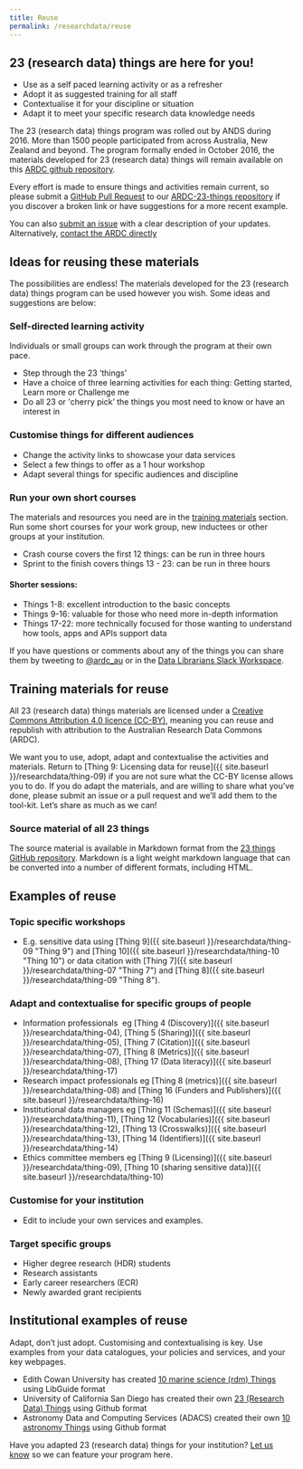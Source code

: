 ```yaml
---
title: Reuse
permalink: /researchdata/reuse
---
```


## 23 (research data) things are here for you!

-   Use as a self paced learning activity or as a refresher
-   Adopt it as suggested training for all staff
-   Contextualise it for your discipline or situation
-   Adapt it to meet your specific research data knowledge needs

The 23 (research data) things program was rolled out by ANDS during
2016. More than 1500 people participated from across Australia, New
Zealand and beyond. The program formally ended in October 2016, the
materials developed for 23 (research data) things will remain available
on this [ARDC github repository](https://github.com/au-research/ARDC-23-things/).

Every effort is made to ensure things and activities remain
current, so please submit a [GitHub Pull Request](https://docs.github.com/en/github/collaborating-with-issues-and-pull-requests/about-pull-requests) to our [ARDC-23-things repository](https://github.com/au-research/ARDC-23-things/) if you
discover a broken link or have suggestions for a more recent example.

You can also [submit an issue](https://github.com/au-research/ARDC-23-things/issues/new) with a clear description of your updates. Alternatively, [contact the ARDC directly](https://ardc.edu.au/contact-us)

## Ideas for reusing these materials

The possibilities are endless! The materials developed for the 23
(research data) things program can be used however you wish. Some ideas
and suggestions are below:

### Self-directed learning activity

Individuals or small groups can work through the program at their own
pace.

-   Step through the 23 ‘things’
-   Have a choice of three learning activities for each thing: Getting
    started, Learn more or Challenge me
-   Do all 23 or 'cherry pick’ the things you most need to know or have
    an interest in

### Customise things for different audiences

-   Change the activity links to showcase your data services
-   Select a few things to offer as a 1 hour workshop
-   Adapt several things for specific audiences and discipline

### Run your own short courses

The materials and resources you need are in the [training materials](#training-materials-for-reuse)
section. Run some short courses for your work group, new inductees or
other groups at your institution.

-   Crash course covers the first 12 things: can be run in three hours
-   Sprint to the finish covers things 13 - 23: can be run in three
    hours

#### Shorter sessions:

-   Things 1-8: excellent introduction to the basic concepts
-   Things 9-16: valuable for those who need more in-depth information
-   Things 17-22: more technically focused for those wanting to
    understand how tools, apps and APIs support data

If you have questions or comments about any of the things you can share
them by tweeting to
[@ardc_au](http://www.twitter.com/@ardc_au "ARDC on Twitter") or in
the [Data Librarians
Slack Workspace](https://tiny.cc/data-librarians).

## Training materials for reuse

All 23 (research data) things materials are licensed under a [Creative
Commons Attribution 4.0 licence (CC-BY)](https://creativecommons.org/licenses/by/4.0/), meaning you can reuse and republish with attribution to the
Australian Research Data Commons (ARDC).

<!-- Our preferred citation for attribution is: ARDC (2020) 23 (research data) things, Zenodo. https://doi.org/zenodo.asdkfjlaskj -->

We want you to use, adopt, adapt and contextualise the activities and
materials. Return to [Thing 9: Licensing data for reuse]({{ site.baseurl }}/researchdata/thing-09)
if you are not sure what the CC-BY license allows you to do. If you do
adapt the materials, and are willing to share what you’ve done, please
submit an issue or a pull request and we’ll add them to the
tool-kit. Let’s share as much as we can!

### Source material of all 23 things

The source material is available in Markdown format from the [23 things GitHub repository](https://github.com/au-research/ARDC-23-things). Markdown is a light weight markdown language that can be converted into a number of different formats, including HTML.

## Examples of reuse

### **Topic specific workshops**

-   E.g. sensitive data using [Thing
    9]({{ site.baseurl }}/researchdata/thing-09 "Thing 9")
    and [Thing
    10]({{ site.baseurl }}/researchdata/thing-10 "Thing 10")
    or data citation with [Thing
    7]({{ site.baseurl }}/researchdata/thing-07 "Thing 7")
    and [Thing
    8]({{ site.baseurl }}/researchdata/thing-09 "Thing 8").

### Adapt and contextualise for specific groups of people

-   Information professionals  eg [Thing 4 (Discovery)]({{ site.baseurl }}/researchdata/thing-04), [Thing 5
    (Sharing)]({{ site.baseurl }}/researchdata/thing-05), [Thing 7 (Citation)]({{ site.baseurl }}/researchdata/thing-07), [Thing 8 (Metrics)]({{ site.baseurl }}/researchdata/thing-08), [Thing 17 (Data literacy)]({{ site.baseurl }}/researchdata/thing-17)
-   Research impact professionals eg [Thing 8 (metrics)]({{ site.baseurl }}/researchdata/thing-08) and [Thing 16 (Funders and Publishers)]({{ site.baseurl }}/researchdata/thing-16)
-   Institutional data managers eg [Thing 11 (Schemas)]({{ site.baseurl }}/researchdata/thing-11), [Thing 12 (Vocabularies)]({{ site.baseurl }}/researchdata/thing-12), [Thing 13 (Crosswalks)]({{ site.baseurl }}/researchdata/thing-13), [Thing 14 (Identifiers)]({{ site.baseurl }}/researchdata/thing-14)
-   Ethics committee members eg [Thing 9 (Licensing)]({{ site.baseurl }}/researchdata/thing-09), [Thing 10 (sharing
    sensitive data)]({{ site.baseurl }}/researchdata/thing-10)

### Customise for your institution

-   Edit to include your own services and examples.

### Target specific groups

-   Higher degree research (HDR) students
-   Research assistants
-   Early career researchers (ECR)
-   Newly awarded grant recipients

## Institutional examples of reuse

Adapt, don’t just adopt. Customising and contextualising is key. Use
examples from your data catalogues, your policies and services, and your
key webpages.

-   Edith Cowan University has created [10 marine science (rdm)
    Things](http://ecu.au.libguides.com/10-marine-science-rdm-things "10 marine things")
    using LibGuide format
-   University of California San Diego has created their own [23
    (Research Data)
    Things](https://ucsdlib.github.io/23-Research-Data-Things/ "UCSD 23 things")
    using Github format
-   Astronomy Data and Computing Services (ADACS) created their own [10
    astronomy
    Things](https://github.com/ADACS-Australia/10_Astronomy_Things "10 astronomy Things")
    using Github format

Have you adapted 23 (research data) things for your institution? [Let us
know](mailto:contact@ardc.org.au) so we can feature your program here.

